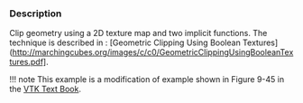 ### Description
Clip geometry using a 2D texture map and two implicit functions. The
technique is described in : [Geometric Clipping Using Boolean
Textures](http://marchingcubes.org/images/c/c0/GeometricClippingUsingBooleanTextures.pdf].

!!! note
    This example is a modification of example shown in Figure 9-45 in the [VTK Text Book](https://www.kitware.com/products/books/VTKTextbook.pdf).
